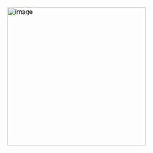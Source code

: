 <img width="317" alt="image" src="https://github.com/piyushk246/Digital_VLSI_SoC_Design_And_Planning/assets/65733681/0df5ee75-5456-47c5-aa25-e0a1791b477f">

